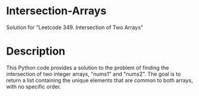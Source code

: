 # Intersection-Arrays
Solution for "Leetcode 349. Intersection of Two Arrays"

# Description

This Python code provides a solution to the problem of finding the intersection of two integer arrays, "nums1" and "nums2". The goal is to return a list containing the unique elements that are common to both arrays, with no specific order.

